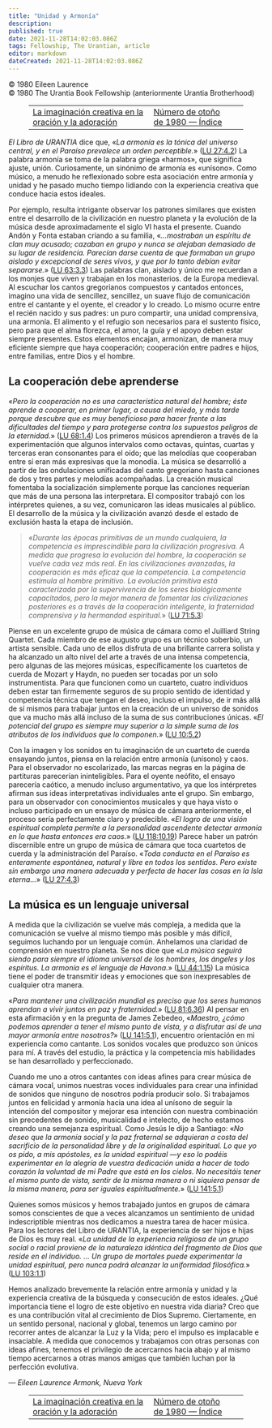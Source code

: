 ```yaml
---
title: "Unidad y Armonía"
description: 
published: true
date: 2021-11-28T14:02:03.086Z
tags: Fellowship, The Urantian, article
editor: markdown
dateCreated: 2021-11-28T14:02:03.086Z
---
```


<p class="v-card v-sheet theme--light grey lighten-3 px-2">© 1980 Eileen Laurence<br>© 1980 The Urantia Book Fellowship (anteriormente Urantia Brotherhood)</p>
<figure class="table chapter-navigator">
  <table>
    <tbody>
      <tr>
        <td>
        <a href="/es/article/George_Park/The_creative_imagination_in_prayer_and_worship">
          <span class="mdi mdi-arrow-left-drop-circle"></span><span class="pl-2">La imaginación creativa en la oración y la adoración</span>
        </a>
        </td>
        <td>
        <a href="/es/index/articles_the_urantian#número-de-otoño-de-1980">
          <span class="mdi mdi-book-open-variant"></span><span class="pl-2">Número de otoño de 1980 — Índice</span>
        </a>
        </td>
        <td>
        </td>
      </tr>
    </tbody>
  </table>
</figure>



_El Libro de URANTIA_ dice que, «_La armonía es la tónica del universo central, y en el Paraíso prevalece un orden perceptible._» (<a id="a34_131"></a>[LU 27:4.2](/es/The_Urantia_Book/27#p4_2)) La palabra armonía se toma de la palabra griega «harmos», que significa ajuste, unión. Curiosamente, un sinónimo de armonía es «unísono». Como músico, a menudo he reflexionado sobre esta asociación entre armonía y unidad y he pasado mucho tiempo lidiando con la experiencia creativa que conduce hacia estos ideales.

Por ejemplo, resulta intrigante observar los patrones similares que existen entre el desarrollo de la civilización en nuestro planeta y la evolución de la música desde aproximadamente el siglo VI hasta el presente. Cuando Andón y Fonta estaban criando a su familia, «_...mostraban un espíritu de clan muy acusado; cazaban en grupo y nunca se alejaban demasiado de su lugar de residencia. Parecían darse cuenta de que formaban un grupo aislado y excepcional de seres vivos, y que por lo tanto debían evitar separarse._» (<a id="a36_520"></a>[LU 63:3.3](/es/The_Urantia_Book/63#p3_3)) Las palabras clan, aislado y único me recuerdan a los monjes que viven y trabajan en los monasterios. de la Europa medieval. Al escuchar los cantos gregorianos compuestos y cantados entonces, imagino una vida de sencillez, sencillez, un suave flujo de comunicación entre el cantante y el oyente, el creador y lo creado. Lo mismo ocurre entre el recién nacido y sus padres: un puro compartir, una unidad comprensiva, una armonía. El alimento y el refugio son necesarios para el sustento físico, pero para que el alma florezca, el amor, la guía y el apoyo deben estar siempre presentes. Estos elementos encajan, armonizan, de manera muy eficiente siempre que haya cooperación; cooperación entre padres e hijos, entre familias, entre Dios y el hombre.

## La cooperación debe aprenderse

«_Pero la cooperación no es una característica natural del hombre; éste aprende a cooperar, en primer lugar, a causa del miedo, y más tarde porque descubre que es muy beneficioso para hacer frente a las dificultades del tiempo y para protegerse contra los supuestos peligros de la eternidad._» (<a id="a40_295"></a>[LU 68:1.4](/es/The_Urantia_Book/68#p1_4)) Los primeros músicos aprendieron a través de la experimentación que algunos intervalos como octavas, quintas, cuartas y terceras eran consonantes para el oído; que las melodías que cooperaban entre sí eran más expresivas que la monodia. La música se desarrolló a partir de las ondulaciones unificadas del canto gregoriano hasta canciones de dos y tres partes y melodías acompañadas. La creación musical fomentaba la socialización simplemente porque las canciones requerían que más de una persona las interpretara. El compositor trabajó con los intérpretes quienes, a su vez, comunicaron las ideas musicales al público. El desarrollo de la música y la civilización avanzó desde el estado de exclusión hasta la etapa de inclusión.

> «_Durante las épocas primitivas de un mundo cualquiera, la competencia es imprescindible para la civilización progresiva. A medida que progresa la evolución del hombre, la cooperación se vuelve cada vez más real. En las civilizaciones avanzadas, la cooperación es más eficaz que la competencia. La competencia estimula al hombre primitivo. La evolución primitiva está caracterizada por la supervivencia de los seres biológicamente capacitados, pero la mejor manera de fomentar las civilizaciones posteriores es a través de la cooperación inteligente, la fraternidad comprensiva y la hermandad espiritual._» (<a id="a42_610"></a>[LU 71:5.3](/es/The_Urantia_Book/71#p5_3))

Piense en un excelente grupo de música de cámara como el Juilliard String Quartet. Cada miembro de ese augusto grupo es un técnico soberbio, un artista sensible. Cada uno de ellos disfruta de una brillante carrera solista y ha alcanzado un alto nivel del arte a través de una intensa competencia, pero algunas de las mejores músicas, específicamente los cuartetos de cuerda de Mozart y Haydn, no pueden ser tocadas por un solo instrumentista. Para que funcionen como un cuarteto, cuatro individuos deben estar tan firmemente seguros de su propio sentido de identidad y competencia técnica que tengan el deseo, incluso el impulso, de ir más allá de sí mismos para trabajar juntos en la creación de un universo de sonidos que va mucho más allá incluso de la suma de sus contribuciones únicas. «_El potencial del grupo es siempre muy superior a la simple suma de los atributos de los individuos que lo componen._» (<a id="a44_912"></a>[LU 10:5.2](/es/The_Urantia_Book/10#p5_2))

Con la imagen y los sonidos en tu imaginación de un cuarteto de cuerda ensayando juntos, piensa en la relación entre armonía (unísono) y caos. Para el observador no escolarizado, las marcas negras en la página de partituras parecerían ininteligibles. Para el oyente neófito, el ensayo parecería caótico, a menudo incluso argumentativo, ya que los intérpretes afirman sus ideas interpretativas individuales ante el grupo. Sin embargo, para un observador con conocimientos musicales y que haya visto o incluso participado en un ensayo de música de cámara anteriormente, el proceso sería perfectamente claro y predecible. «_El logro de una visión espiritual completa permite a la personalidad ascendente detectar armonía en lo que hasta entonces era caos._» (<a id="a46_756"></a>[LU 118:10.19](/es/The_Urantia_Book/118#p10_19)) Parece haber un patrón discernible entre un grupo de música de cámara que toca cuartetos de cuerda y la administración del Paraíso. «_Toda conducta en el Paraíso es enteramente espontánea, natural y libre en todos los sentidos. Pero existe sin embargo una manera adecuada y perfecta de hacer las cosas en la Isla eterna..._» (<a id="a46_1131"></a>[LU 27:4.3](/es/The_Urantia_Book/27#p4_3))

## La música es un lenguaje universal

A medida que la civilización se vuelve más compleja, a medida que la comunicación se vuelve al mismo tiempo más posible y más difícil, seguimos luchando por un lenguaje común. Anhelamos una claridad de comprensión en nuestro planeta. Se nos dice que «_La música seguirá siendo para siempre el idioma universal de los hombres, los ángeles y los espíritus. La armonía es el lenguaje de Havona._» (<a id="a50_395"></a>[LU 44:1.15](/es/The_Urantia_Book/44#p1_15)) La música tiene el poder de transmitir ideas y emociones que son inexpresables de cualquier otra manera.

«_Para mantener una civilización mundial es preciso que los seres humanos aprendan a vivir juntos en paz y fraternidad._» (<a id="a52_123"></a>[LU 81:6.36](/es/The_Urantia_Book/81#p6_36)) Al pensar en esta afirmación y en la pregunta de James Zebedeo, «_Maestro, ¿cómo podemos aprender a tener el mismo punto de vista, y a disfrutar así de una mayor armonía entre nosotros?_» (<a id="a52_357"></a>[LU 141:5.1](/es/The_Urantia_Book/141#p5_1)), encuentro orientación en mi experiencia como cantante. Los sonidos vocales que produzco son únicos para mí. A través del estudio, la práctica y la competencia mis habilidades se han desarrollado y perfeccionado.

Cuando me uno a otros cantantes con ideas afines para crear música de cámara vocal, unimos nuestras voces individuales para crear una infinidad de sonidos que ninguno de nosotros podría producir solo. Si trabajamos juntos en felicidad y armonía hacia una idea al unísono de seguir la intención del compositor y mejorar esa intención con nuestra combinación sin precedentes de sonido, musicalidad e intelecto, de hecho estamos creando una semejanza espiritual. Como Jesús le dijo a Santiago: «_No deseo que la armonía social y la paz fraternal se adquieran a costa del sacrificio de la personalidad libre y de la originalidad espiritual. Lo que yo os pido, a mis apóstoles, es la unidad espiritual —y eso lo podéis experimentar en la alegría de vuestra dedicación unida a hacer de todo corazón la voluntad de mi Padre que está en los cielos. No necesitáis tener el mismo punto de vista, sentir de la misma manera o ni siquiera pensar de la misma manera, para *ser iguales* espiritualmente._» (<a id="a54_992"></a>[LU 141:5.1](/es/The_Urantia_Book/141#p5_1))

Quienes somos músicos y hemos trabajado juntos en grupos de cámara somos conscientes de que a veces alcanzamos un sentimiento de unidad indescriptible mientras nos dedicamos a nuestra tarea de hacer música. Para los lectores del Libro de URANTIA, la experiencia de ser hijos e hijas de Dios es muy real. «_La unidad de la experiencia religiosa de un grupo social o racial proviene de la naturaleza idéntica del fragmento de Dios que reside en el individuo. ... Un grupo de mortales puede experimentar la unidad espiritual, pero nunca podrá alcanzar la uniformidad filosófica._» (<a id="a56_579"></a>[LU 103:1.1](/es/The_Urantia_Book/103#p1_1))

Hemos analizado brevemente la relación entre armonía y unidad y la experiencia creativa de la búsqueda y consecución de estos ideales. ¿Qué importancia tiene el logro de este objetivo en nuestra vida diaria? Creo que es una contribución vital al crecimiento de Dios Supremo. Ciertamente, en un sentido personal, nacional y global, tenemos un largo camino por recorrer antes de alcanzar la Luz y la Vida; pero el impulso es implacable e insaciable. A medida que conocemos y trabajamos con otras personas con ideas afines, tenemos el privilegio de acercarnos hacia abajo y al mismo tiempo acercarnos a otras manos amigas que también luchan por la perfección evolutiva.

— _Eileen Laurence_
_Armonk, Nueva York_



<figure class="table chapter-navigator">
  <table>
    <tbody>
      <tr>
        <td>
        <a href="/es/article/George_Park/The_creative_imagination_in_prayer_and_worship">
          <span class="mdi mdi-arrow-left-drop-circle"></span><span class="pl-2">La imaginación creativa en la oración y la adoración</span>
        </a>
        </td>
        <td>
        <a href="/es/index/articles_the_urantian#número-de-otoño-de-1980">
          <span class="mdi mdi-book-open-variant"></span><span class="pl-2">Número de otoño de 1980 — Índice</span>
        </a>
        </td>
        <td>
        </td>
      </tr>
    </tbody>
  </table>
</figure>
